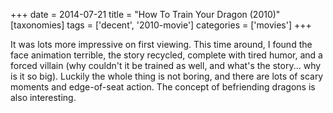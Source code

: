 +++
date = 2014-07-21
title = "How To Train Your Dragon (2010)"
[taxonomies]
tags = ['decent', '2010-movie']
categories = ['movies']
+++

It was lots more impressive on first viewing. This time around, I found
the face animation terrible, the story recycled, complete with tired
humor, and a forced villain (why couldn't it be trained as well, and
what's the story... why is it so big). Luckily the whole thing is not
boring, and there are lots of scary moments and edge-of-seat action. The
concept of befriending dragons is also interesting.
